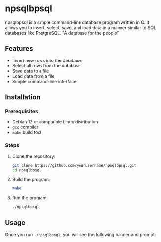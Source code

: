# npsqlbpsql

npsqlbpsql is a simple command-line database program written in C. It allows you to insert, select, save, and load data in a manner similar to SQL databases like PostgreSQL.
"A database for the people"

## Features

- Insert new rows into the database
- Select all rows from the database
- Save data to a file
- Load data from a file
- Simple command-line interface

## Installation

### Prerequisites

- Debian 12 or compatible Linux distribution
- `gcc` compiler
- `make` build tool

### Steps

1. Clone the repository:

    ```bash
    git clone https://github.com/yourusername/npsqlbpsql.git
    cd npsqlbpsql
    ```

2. Build the program:

    ```bash
    make
    ```

3. Run the program:

    ```bash
    ./npsqlbpsql
    ```

## Usage

Once you run `./npsqlbpsql`, you will see the following banner and prompt:

